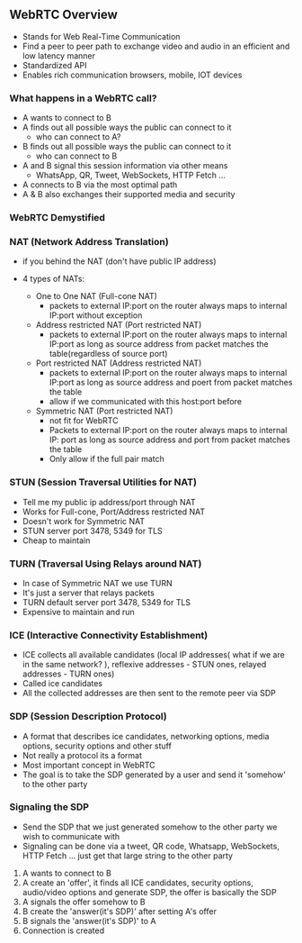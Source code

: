 ## WebRTC Overview

- Stands for Web Real-Time Communication
- Find a peer to peer path to exchange video and audio in an efficient and low latency manner
- Standardized API
- Enables rich communication browsers, mobile, IOT devices


### What happens in a WebRTC call?

- A wants to connect to B
- A finds out all possible ways the public can connect to it
  - who can connect to A?
- B finds out all possible ways the public can connect to it
  - who can connect to B
- A and B signal this session information via other means
  - WhatsApp, QR, Tweet, WebSockets, HTTP Fetch ...
- A connects to B via the most optimal path
- A & B also exchanges their supported media and security


### WebRTC Demystified

### NAT (Network Address Translation)
- if you behind the NAT (don't have public IP address)

- 4 types of NATs:
  - One to One NAT (Full-cone NAT)
    - packets to external IP:port on the router always maps to internal IP:port without exception
  - Address restricted NAT (Port restricted NAT)
    - packets to external IP:port on the router always maps to internal IP:port as long as source address from packet matches the table(regardless of source port)
  - Port restricted NAT (Address restricted NAT)
    - packets to external IP:port on the router always maps to internal IP:port as long as source address and poert from packet matches the table
    - allow if we communicated with this host:port before
  - Symmetric NAT (Port restricted NAT)
    - not fit for WebRTC
    - Packets to external IP:port on the router always maps to internal IP: port as long as source address and port from packet matches the table
    - Only allow if the full pair match


### STUN (Session Traversal Utilities for NAT)
- Tell me my public ip address/port through NAT
- Works for Full-cone, Port/Address restricted NAT
- Doesn't work for Symmetric NAT
- STUN server port 3478, 5349 for TLS
- Cheap to maintain

### TURN (Traversal Using Relays around NAT)
- In case of Symmetric NAT we use TURN
- It's just a server that relays packets
- TURN default server port 3478, 5349 for TLS
- Expensive to maintain and run 

### ICE (Interactive Connectivity Establishment)
- ICE collects all available candidates (local IP addresses( what if we are in the same network? ), reflexive addresses - STUN ones, relayed addresses - TURN ones)
- Called ice candidates
- All the collected addresses are then sent to the remote peer via SDP

### SDP (Session Description Protocol)
- A format that describes ice candidates, networking options, media options, security options and other stuff
- Not really a protocol its a format
- Most important concept in WebRTC
- The goal is to take the SDP generated by a user and send it 'somehow' to the other party

### Signaling the SDP
- Send the SDP that we just generated somehow to the other party we wish to communicate with
- Signaling can be done via a tweet, QR code, Whatsapp, WebSockets, HTTP Fetch ... just get that large string to the other party


1. A wants to connect to B
2. A create an 'offer', it finds all ICE candidates, security options, audio/video options and generate SDP, the offer is basically the SDP
3. A signals the offer somehow to B
4. B create the 'answer(it's SDP)' after setting A's offer
5. B signals the 'answer(it's SDP)' to A
6. Connection is created